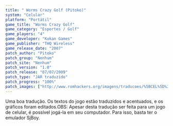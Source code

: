 ```yaml
---
title: " Worms Crazy Golf (Pitoko)"
system: "Celular"
platform: "Portátil"
game_title: "Worms Crazy Golf"
game_category: "Esportes / Golf"
game_players: "4"
game_developer: "Kukan Games"
game_publisher: "THQ Wireless"
game_release_date: "2007"
patch_author: "Pitoko"
patch_group: "Nenhum"
patch_site: "Nenhum"
patch_version: "1.0"
patch_release: "07/07/2009"
patch_type: "JAR traduzido"
patch_progress: "100%"
patch_images: ["http://www.romhackers.org/imagens/traducoes/%5BCEL%5D%20Worms%20Crazy%20Golf%20-%20Pitoko%20-%201.png","http://www.romhackers.org/imagens/traducoes/%5BCEL%5D%20Worms%20Crazy%20Golf%20-%20Pitoko%20-%202.png","http://www.romhackers.org/imagens/traducoes/%5BCEL%5D%20Worms%20Crazy%20Golf%20-%20Pitoko%20-%203.png"]
---
```

Uma boa tradução. Os textos do jogo estão traduzidos e acentuados, e os gráficos foram editados.OBS: Apesar desta tradução ser feita para um jogo de celular, é possível jogá-la em seu computador. Para isso, basta ter o emulador SjBoy.
